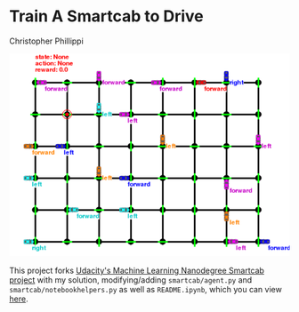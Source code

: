 
# Train A Smartcab to Drive
Christopher Phillippi

![png](README_files/sim.png)

This project forks [Udacity's Machine Learning Nanodegree Smartcab project](https://github.com/udacity/machine-learning/tree/master/projects/smartcab) with my solution, modifying/adding `smartcab/agent.py` and `smartcab/notebookhelpers.py` as well as `README.ipynb`, which you can view [here](https://github.com/ccphillippi/train-a-smartcab/blob/master/README.ipynb).
